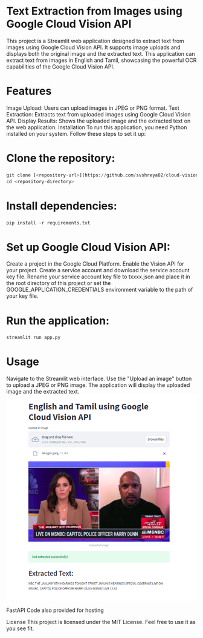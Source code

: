 # Text Extraction from Images using Google Cloud Vision API
This project is a Streamlit web application designed to extract text from images using Google Cloud Vision API. It supports image uploads and displays both the original image and the extracted text. This application can extract text from images in English and Tamil, showcasing the powerful OCR capabilities of the Google Cloud Vision API.

# Features
Image Upload: Users can upload images in JPEG or PNG format.
Text Extraction: Extracts text from uploaded images using Google Cloud Vision API.
Display Results: Shows the uploaded image and the extracted text on the web application.
Installation
To run this application, you need Python installed on your system. Follow these steps to set it up:

# Clone the repository:
```python
git clone [<repository-url>](https://github.com/svshreya02/cloud-vision-ocr-english-tamil.git)
cd <repository-directory>
```

# Install dependencies:
```python
pip install -r requirements.txt
```
# Set up Google Cloud Vision API:
Create a project in the Google Cloud Platform.
Enable the Vision API for your project.
Create a service account and download the service account key file.
Rename your service account key file to txxxx.json and place it in the root directory of this project or set the GOOGLE_APPLICATION_CREDENTIALS environment variable to the path of your key file.

# Run the application:
```python
streamlit run app.py
```

# Usage
Navigate to the Streamlit web interface.
Use the "Upload an image" button to upload a JPEG or PNG image.
The application will display the uploaded image and the extracted text.
![Sample Image](sample.png)

FastAPI Code also provided for hosting


License
This project is licensed under the MIT License. Feel free to use it as you see fit.
